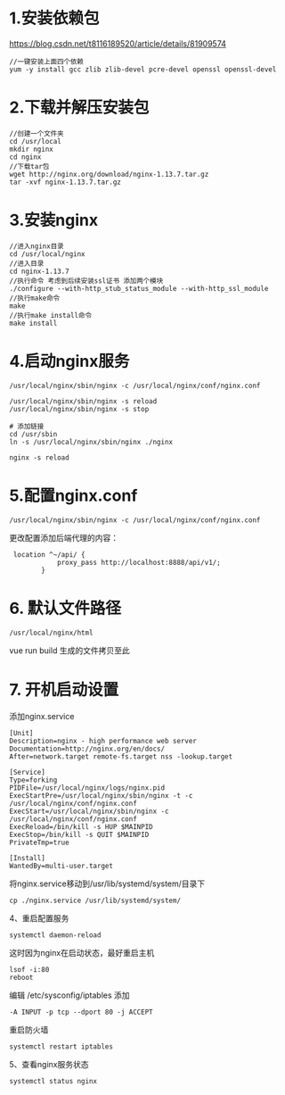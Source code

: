 

# 1.安装依赖包

https://blog.csdn.net/t8116189520/article/details/81909574

```
//一键安装上面四个依赖
yum -y install gcc zlib zlib-devel pcre-devel openssl openssl-devel
```
# 2.下载并解压安装包
```
//创建一个文件夹
cd /usr/local
mkdir nginx
cd nginx
//下载tar包
wget http://nginx.org/download/nginx-1.13.7.tar.gz
tar -xvf nginx-1.13.7.tar.gz
```
# 3.安装nginx

```
//进入nginx目录
cd /usr/local/nginx
//进入目录
cd nginx-1.13.7
//执行命令 考虑到后续安装ssl证书 添加两个模块
./configure --with-http_stub_status_module --with-http_ssl_module
//执行make命令
make
//执行make install命令
make install
```
# 4.启动nginx服务

```
/usr/local/nginx/sbin/nginx -c /usr/local/nginx/conf/nginx.conf

/usr/local/nginx/sbin/nginx -s reload
/usr/local/nginx/sbin/nginx -s stop

# 添加链接
cd /usr/sbin
ln -s /usr/local/nginx/sbin/nginx ./nginx

nginx -s reload
```
# 5.配置nginx.conf


```
/usr/local/nginx/sbin/nginx -c /usr/local/nginx/conf/nginx.conf
```

更改配置添加后端代理的内容：

```
 location ^~/api/ {
            proxy_pass http://localhost:8888/api/v1/;
        }
```

# 6. 默认文件路径

```
/usr/local/nginx/html
```

   vue run build 生成的文件拷贝至此

# 7. 开机启动设置

添加nginx.service
```
[Unit]
Description=nginx - high performance web server 
Documentation=http://nginx.org/en/docs/
After=network.target remote-fs.target nss -lookup.target

[Service] 
Type=forking
PIDFile=/usr/local/nginx/logs/nginx.pid
ExecStartPre=/usr/local/nginx/sbin/nginx -t -c /usr/local/nginx/conf/nginx.conf
ExecStart=/usr/local/nginx/sbin/nginx -c /usr/local/nginx/conf/nginx.conf
ExecReload=/bin/kill -s HUP $MAINPID 
ExecStop=/bin/kill -s QUIT $MAINPID
PrivateTmp=true

[Install] 
WantedBy=multi-user.target

```
将nginx.service移动到/usr/lib/systemd/system/目录下

```
cp ./nginx.service /usr/lib/systemd/system/
```
4、重启配置服务
```
systemctl daemon-reload
```
这时因为nginx在启动状态，最好重启主机
```
lsof -i:80
reboot
```
编辑
/etc/sysconfig/iptables
添加
```
-A INPUT -p tcp --dport 80 -j ACCEPT
```
重启防火墙
```
systemctl restart iptables
```

5、查看nginx服务状态
```
systemctl status nginx
```
